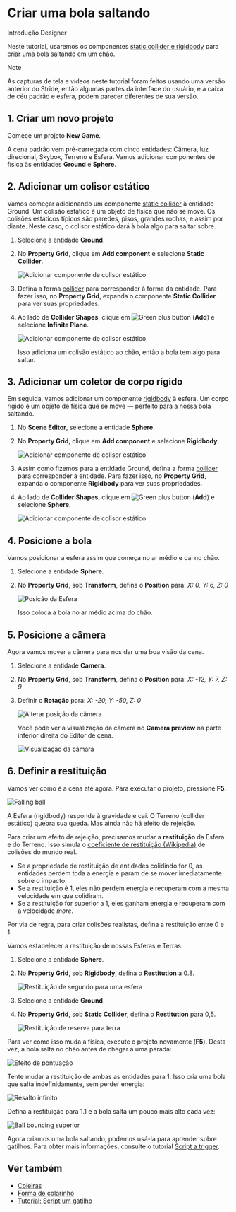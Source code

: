# Criar uma bola saltando

<span class="badge text-bg-primary">Introdução</span>
<span class="badge text-bg-success">Designer</span>

Neste tutorial, usaremos os componentes [static collider e rigidbody](colliders.md) para criar uma bola saltando em um chão.

> [!Note]
> As capturas de tela e vídeos neste tutorial foram feitos usando uma versão anterior do Stride, então algumas partes da interface do usuário, e a caixa de céu padrão e esfera, podem parecer diferentes de sua versão.

## 1. Criar um novo projeto

Comece um projeto **New Game**.

A cena padrão vem pré-carregada com cinco entidades: Câmera, luz direcional, Skybox, Terreno e Esfera. Vamos adicionar componentes de física às entidades **Ground** e **Sphere**.

## 2. Adicionar um colisor estático

Vamos começar adicionando um componente [static collider](static-colliders.md) à entidade Ground. Um colisão estático é um objeto de física que não se move. Os colisões estáticos típicos são paredes, pisos, grandes rochas, e assim por diante. Neste caso, o colisor estático dará à bola algo para saltar sobre.

1. Selecione a entidade **Ground**.

2. No **Property Grid**, clique em **Add component** e selecione **Static Collider**.

   ![ Adicionar componente de colisor estático](media/physics-tutorials-create-a-bouncing-ball-add-collider-component.png)

3. Defina a forma [collider](collider-shapes.md) para corresponder à forma da entidade. Para fazer isso, no **Property Grid**, expanda o componente **Static Collider** para ver suas propriedades.

4. Ao lado de **Collider Shapes**, clique em ![Green plus button](~/manual/game-studio/media/green-plus-icon.png) (**Add**) e selecione **Infinite Plane**.

   ![ Adicionar componente de colisor estático](media/physics-tutorials-create-a-bouncing-ball-collider-shape.png)

   Isso adiciona um colisão estático ao chão, então a bola tem algo para saltar.

## 3. Adicionar um coletor de corpo rígido

Em seguida, vamos adicionar um componente [rigidbody](rigid-bodies.md) à esfera. Um corpo rígido é um objeto de física que se move — perfeito para a nossa bola saltando.

1. No **Scene Editor**, selecione a entidade **Sphere**.

2. No **Property Grid**, clique em **Add component** e selecione **Rigidbody**.

   ![ Adicionar componente de colisor estático](media/physics-tutorials-create-a-bouncing-ball-add-rigitbody-component.png)

3. Assim como fizemos para a entidade Ground, defina a forma [collider](collider-shapes.md) para corresponder à entidade. Para fazer isso, no **Property Grid**, expanda o componente **Rigidbody** para ver suas propriedades.

4. Ao lado de **Collider Shapes**, clique em ![Green plus button](~/manual/game-studio/media/green-plus-icon.png) (**Add**) e selecione **Sphere**.

   ![ Adicionar componente de colisor estático](media/physics-tutorials-create-a-bouncing-ball-rigitbody-shape.png)

## 4. Posicione a bola

Vamos posicionar a esfera assim que começa no ar médio e cai no chão.

1. Selecione a entidade **Sphere**.

2. No **Property Grid**, sob **Transform**, defina o **Position** para: _X: 0, Y: 6, Z: 0_

   ![ Posição da Esfera ](media/physics-tutorials-create-a-bouncing-ball-change-sphere-position.png)

   Isso coloca a bola no ar médio acima do chão.

## 5. Posicione a câmera

Agora vamos mover a câmera para nos dar uma boa visão da cena.

1. Selecione a entidade **Camera**.

2. No **Property Grid**, sob **Transform**, defina o **Position** para: _X: -12, Y: 7, Z: 9_

3. Definir o **Rotação** para: _X: -20, Y: -50, Z: 0_

   ![ Alterar posição da câmera](media/physics-tutorials-create-a-bouncing-ball-change-camera-position.png)

   Você pode ver a visualização da câmera no **Camera preview** na parte inferior direita do Editor de cena.

   ![ Visualização da câmara ](media/physics-tutorials-camera-preview.png)

## 6. Definir a restituição

Vamos ver como é a cena até agora. Para executar o projeto, pressione **F5**.

![Falling ball](media/physics-tutorials-create-a-bouncing-ball-falling-ball.gif)

A Esfera (rigidbody) responde à gravidade e cai. O Terreno (collider estático) quebra sua queda. Mas ainda não há efeito de rejeição.

Para criar um efeito de rejeição, precisamos mudar a **restituição** da Esfera e do Terreno. Isso simula o [coeficiente de restituição (Wikipedia)](https://en.wikipedia.org/wiki/Coefficient_of_restitution) de colisões do mundo real.

* Se a propriedade de restituição de entidades colidindo for 0, as entidades perdem toda a energia e param de se mover imediatamente sobre o impacto.
* Se a restituição é 1, eles não perdem energia e recuperam com a mesma velocidade em que colidiram.
* Se a restituição for superior a 1, eles ganham energia e recuperam com a velocidade *more*.

Por via de regra, para criar colisões realistas, defina a restituição entre 0 e 1.

Vamos estabelecer a restituição de nossas Esferas e Terras.

1. Selecione a entidade **Sphere**.

2. No **Property Grid**, sob **Rigidbody**, defina o **Restitution** a 0.8.

   ![ Restituição de segundo para uma esfera](media/physics-tutorials-create-a-bouncing-ball-restitution-of-a-sphere.png)

3. Selecione a entidade **Ground**.

4. No **Property Grid**, sob **Static Collider**, defina o **Restitution** para 0,5.

   ![ Restituição de reserva para terra](media/physics-tutorials-create-a-bouncing-ball-restitution-of-the-ground.png)

Para ver como isso muda a física, execute o projeto novamente (**F5**). Desta vez, a bola salta no chão antes de chegar a uma parada:

![Efeito de pontuação](media/physics-tutorials-create-a-bouncing-ball-falling-and-bouncing-ball.gif)

Tente mudar a restituição de ambas as entidades para 1. Isso cria uma bola que salta indefinidamente, sem perder energia:

![ Resalto infinito ](media/physics-tutorials-create-a-bouncing-ball-infinitely-bouncing-ball.gif)

Defina a restituição para 1.1 e a bola salta um pouco mais alto cada vez:

![ Ball bouncing superior](media/physics-tutorials-create-a-bouncing-ball-higher-and-higher.gif)

Agora criamos uma bola saltando, podemos usá-la para aprender sobre gatilhos. Para obter mais informações, consulte o tutorial [Script a trigger](script-a-trigger.md).

## Ver também

* [Coleiras](colliders.md)
* [Forma de colarinho](collider-shapes.md)
* [Tutorial: Script um gatilho](script-a-trigger.md)